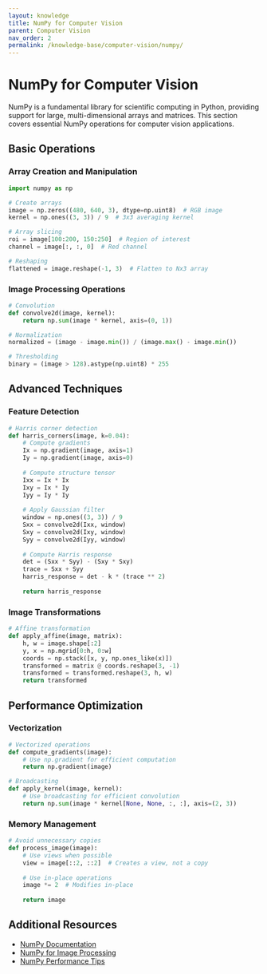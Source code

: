```yaml
---
layout: knowledge
title: NumPy for Computer Vision
parent: Computer Vision
nav_order: 2
permalink: /knowledge-base/computer-vision/numpy/
---
```


# NumPy for Computer Vision

NumPy is a fundamental library for scientific computing in Python, providing support for large, multi-dimensional arrays and matrices. This section covers essential NumPy operations for computer vision applications.

## Basic Operations

### Array Creation and Manipulation

```python
import numpy as np

# Create arrays
image = np.zeros((480, 640, 3), dtype=np.uint8)  # RGB image
kernel = np.ones((3, 3)) / 9  # 3x3 averaging kernel

# Array slicing
roi = image[100:200, 150:250]  # Region of interest
channel = image[:, :, 0]  # Red channel

# Reshaping
flattened = image.reshape(-1, 3)  # Flatten to Nx3 array
```

### Image Processing Operations

```python
# Convolution
def convolve2d(image, kernel):
    return np.sum(image * kernel, axis=(0, 1))

# Normalization
normalized = (image - image.min()) / (image.max() - image.min())

# Thresholding
binary = (image > 128).astype(np.uint8) * 255
```

## Advanced Techniques

### Feature Detection

```python
# Harris corner detection
def harris_corners(image, k=0.04):
    # Compute gradients
    Ix = np.gradient(image, axis=1)
    Iy = np.gradient(image, axis=0)
    
    # Compute structure tensor
    Ixx = Ix * Ix
    Ixy = Ix * Iy
    Iyy = Iy * Iy
    
    # Apply Gaussian filter
    window = np.ones((3, 3)) / 9
    Sxx = convolve2d(Ixx, window)
    Sxy = convolve2d(Ixy, window)
    Syy = convolve2d(Iyy, window)
    
    # Compute Harris response
    det = (Sxx * Syy) - (Sxy * Sxy)
    trace = Sxx + Syy
    harris_response = det - k * (trace ** 2)
    
    return harris_response
```

### Image Transformations

```python
# Affine transformation
def apply_affine(image, matrix):
    h, w = image.shape[:2]
    y, x = np.mgrid[0:h, 0:w]
    coords = np.stack([x, y, np.ones_like(x)])
    transformed = matrix @ coords.reshape(3, -1)
    transformed = transformed.reshape(3, h, w)
    return transformed
```

## Performance Optimization

### Vectorization

```python
# Vectorized operations
def compute_gradients(image):
    # Use np.gradient for efficient computation
    return np.gradient(image)

# Broadcasting
def apply_kernel(image, kernel):
    # Use broadcasting for efficient convolution
    return np.sum(image * kernel[None, None, :, :], axis=(2, 3))
```

### Memory Management

```python
# Avoid unnecessary copies
def process_image(image):
    # Use views when possible
    view = image[::2, ::2]  # Creates a view, not a copy
    
    # Use in-place operations
    image *= 2  # Modifies in-place
    
    return image
```

## Additional Resources

- [NumPy Documentation](https://numpy.org/doc/stable/)
- [NumPy for Image Processing](https://scipy-lectures.org/advanced/image_processing/)
- [NumPy Performance Tips](https://numpy.org/doc/stable/user/quickstart.html#advanced-indexing-and-index-tricks)